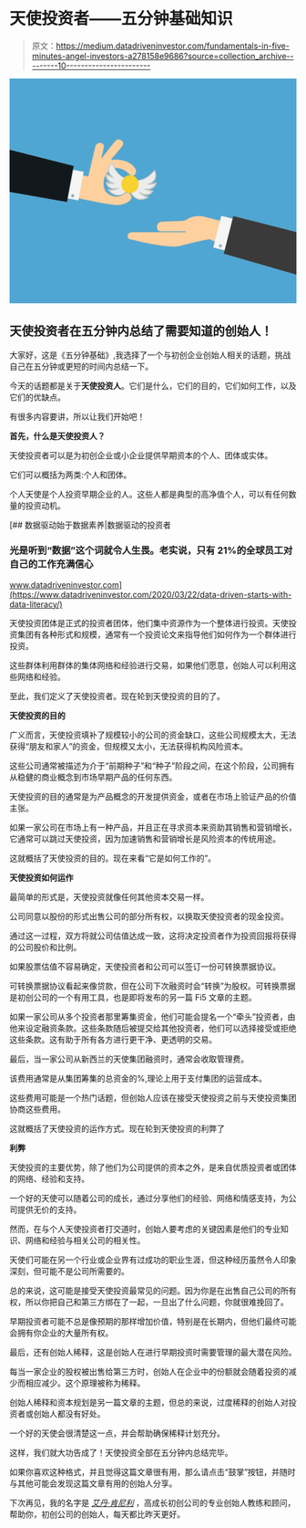 # 天使投资者——五分钟基础知识

> 原文：<https://medium.datadriveninvestor.com/fundamentals-in-five-minutes-angel-investors-a278158e9686?source=collection_archive---------10----------------------->

![](img/96530a87a74157ae660ba78a1af80651.png)

## 天使投资者在五分钟内总结了需要知道的创始人！

大家好，这是《五分钟基础》,我选择了一个与初创企业创始人相关的话题，挑战自己在五分钟或更短的时间内总结一下。

今天的话题都是关于**天使投资人**。它们是什么，它们的目的，它们如何工作，以及它们的优缺点。

有很多内容要讲，所以让我们开始吧！

**首先，什么是天使投资人？**

天使投资者可以是为初创企业或小企业提供早期资本的个人、团体或实体。

它们可以概括为两类:个人和团体。

个人天使是个人投资早期企业的人。这些人都是典型的高净值个人，可以有任何数量的投资动机。

[](https://www.datadriveninvestor.com/2020/03/22/data-driven-starts-with-data-literacy/) [## 数据驱动始于数据素养|数据驱动的投资者

### 光是听到“数据”这个词就令人生畏。老实说，只有 21%的全球员工对自己的工作充满信心

www.datadriveninvestor.com](https://www.datadriveninvestor.com/2020/03/22/data-driven-starts-with-data-literacy/) 

天使投资团体是正式的投资者团体，他们集中资源作为一个整体进行投资。天使投资集团有各种形式和规模，通常有一个投资论文来指导他们如何作为一个群体进行投资。

这些群体利用群体的集体网络和经验进行交易，如果他们愿意，创始人可以利用这些网络和经验。

至此，我们定义了天使投资者。现在轮到天使投资的目的了。

**天使投资的目的**

广义而言，天使投资填补了规模较小的公司的资金缺口，这些公司规模太大，无法获得“朋友和家人”的资金，但规模又太小，无法获得机构风险资本。

这些公司通常被描述为介于“前期种子”和“种子”阶段之间，在这个阶段，公司拥有从稳健的商业概念到市场早期产品的任何东西。

天使投资的目的通常是为产品概念的开发提供资金，或者在市场上验证产品的价值主张。

如果一家公司在市场上有一种产品，并且正在寻求资本来资助其销售和营销增长，它通常可以跳过天使投资，因为加速销售和营销增长是风险资本的传统用途。

这就概括了天使投资的目的。现在来看“它是如何工作的”。

**天使投资如何运作**

最简单的形式是，天使投资就像任何其他资本交易一样。

公司同意以股份的形式出售公司的部分所有权，以换取天使投资者的现金投资。

通过这一过程，双方将就公司估值达成一致，这将决定投资者作为投资回报将获得的公司股价和比例。

如果股票估值不容易确定，天使投资者和公司可以签订一份可转换票据协议。

可转换票据协议看起来像贷款，但在公司下次融资时会“转换”为股权。可转换票据是初创公司的一个有用工具，也是即将发布的另一篇 Fi5 文章的主题。

如果一家公司从多个投资者那里筹集资金，他们可能会提名一个“牵头”投资者，由他来设定融资条款。这些条款随后被提交给其他投资者，他们可以选择接受或拒绝这些条款。这有助于所有各方进行更干净、更透明的交易。

最后，当一家公司从新西兰的天使集团融资时，通常会收取管理费。

该费用通常是从集团筹集的总资金的%,理论上用于支付集团的运营成本。

这些费用可能是一个热门话题，但创始人应该在接受天使投资之前与天使投资集团协商这些费用。

这就概括了天使投资的运作方式。现在轮到天使投资的利弊了

**利弊**

天使投资的主要优势，除了他们为公司提供的资本之外，是来自优质投资者或团体的网络、经验和支持。

一个好的天使可以随着公司的成长，通过分享他们的经验、网络和情感支持，为公司提供无价的支持。

然而，在与个人天使投资者打交道时，创始人要考虑的关键因素是他们的专业知识、网络和经验与相关公司的相关性。

天使们可能在另一个行业或企业界有过成功的职业生涯，但这种经历虽然令人印象深刻，但可能不是公司所需要的。

总的来说，这可能是接受天使投资最常见的问题。因为你是在出售自己公司的所有权，所以你把自己和第三方绑在了一起，一旦出了什么问题，你就很难挽回了。

早期投资者可能不总是像预期的那样增加价值，特别是在长期内，但他们最终可能会拥有你企业的大量所有权。

最后，还有创始人稀释，这是创始人在进行早期投资时需要管理的最大潜在风险。

每当一家企业的股权被出售给第三方时，创始人在企业中的份额就会随着投资的减少而相应减少。这个原理被称为稀释。

创始人稀释和资本规划是另一篇文章的主题，但总的来说，过度稀释的创始人对投资者或创始人都没有好处。

一个好的天使会很清楚这一点，并会帮助确保稀释计划充分。

这样，我们就大功告成了！天使投资全部在五分钟内总结完毕。

如果你喜欢这种格式，并且觉得这篇文章很有用，那么请点击“鼓掌”按钮，并随时与其他可能会发现这篇文章有用的创始人分享。

下次再见，我的名字是 [*艾丹·肯尼利*](http://aidankenealy.com) ，高成长初创公司的专业创始人教练和顾问，帮助你，初创公司的创始人，每天都比昨天更好。